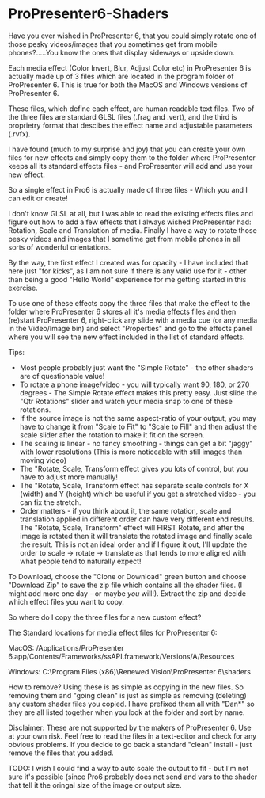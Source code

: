 # ProPresenter6-Shaders
Have you ever wished in ProPresenter 6, that you could simply rotate one of those pesky videos/images that you sometimes get from mobile phones?.....You know the ones that display sideways or upside down.

Each media effect (Color Invert, Blur, Adjust Color etc) in ProPresenter 6 is actually made up of 3 files which are located in the program folder of ProPresenter 6.  This is true for both the MacOS and Windows versions of ProPresenter 6.

These files, which define each effect, are human readable text files.  Two of the three files are standard GLSL files (.frag and .vert), and the third is proprietry format that descibes the effect name and adjustable parameters (.rvfx).

I have found (much to my surprise and joy) that you can create your own files for new effects and simply copy them to the folder where ProPresenter keeps all its standard effects files - and ProPresenter will add and use your new effect.

So a single effect in Pro6 is actually made of three files - Which you and I can edit or create!

I don't know GLSL at all, but I was able to read the existing effects files and figure out how to add a few effects that I always wished ProPresenter had: Rotation, Scale and Translation of media.  Finally I have a way to rotate those pesky videos and images that I sometime get from mobile phones in all sorts of wonderful orientations.

By the way, the first effect I created was for opacity - I have included that here just "for kicks", as I am not sure if there is any valid use for it - other than being a good "Hello World" experience for me getting started in this exercise.

To use one of these effects copy the three files that make the effect to the folder where ProPresenter 6 stores all it's media effects files and then (re)start ProPresenter 6, right-click any slide with a media cue (or any media in the Video/Image bin) and select "Properties" and go to the effects panel where you will see the new effect included in the list of standard effects.

Tips:
* Most people probably just want the "Simple Rotate" - the other shaders are of questionable value!
* To rotate a phone image/video - you will typically want 90, 180, or 270 degrees - The Simple Rotate effect makes this pretty easy.  Just slide the "Qtr Rotations" slider and watch your media snap to one of these rotations.
* If the source image is not the same aspect-ratio of your output, you may have to change it from "Scale to Fit" to "Scale to Fill" and then adjust the scale slider after the rotation to make it fit on the screen.
* The scaling is linear - no fancy smoothing - things can get a bit "jaggy" with lower resolutions (This is more noticeable with still images than moving video)
* The "Rotate, Scale, Transform effect gives you lots of control, but you have to adjust more manually!
* The "Rotate, Scale, Transform effect has separate scale controls for X (width) and Y (height) which be useful if you get a stretched video - you can fix the stretch.
* Order matters - if you think about it, the same rotation, scale and translation applied in different order can have very different end results. The "Rotate, Scale, Transform" effect will FIRST Rotate, and after the image is rotated then it will translate the rotated image and finally scale the result.  This is not an ideal order and if I figure it out, I'll update the order to scale -> rotate -> translate as that tends to more aligned with what people tend to naturally expect!

To Download, choose the "Clone or Download" green button and choose "Download Zip" to save the zip file which contains all the shader files. (I might add more one day - or maybe *you* will!).  Extract the zip and decide which effect files you want to copy.

So where do I copy the three files for a new custom effect?

The Standard locations for media effect files for ProPresenter 6:

MacOS: /Applications/ProPresenter 6.app/Contents/Frameworks/ssAPI.framework/Versions/A/Resources

Windows: C:\Program Files (x86)\Renewed Vision\ProPresenter 6\shaders

How to remove?
Using these is as simple as copying in the new files. So removing them and "going clean" is just as simple as removing (deleting) any custom shader files you copied.  I have prefixed them all with "Dan*" so they are all listed together when you look at the folder and sort by name.

Disclaimer: These are not supported by the makers of ProPresenter 6. Use at your own risk. Feel free to read the files in a text-editor and check for any obvious problems.  If you decide to go back a standard "clean" install - just remove the files that you added. 


TODO: I wish I could find a way to auto scale the output to fit - but I'm not sure it's possible (since Pro6 probably does not send and vars to the shader that tell it the oringal size of the image or output size.
